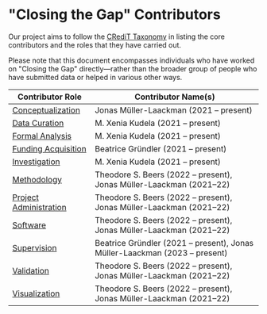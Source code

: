 # "Closing the Gap" Contributors

Our project aims to follow the [CRediT Taxonomy](https://credit.niso.org/) in listing the core contributors and the roles that they have carried out.

Please note that this document encompasses individuals who have worked on "Closing the Gap" directly—rather than the broader group of people who have submitted data or helped in various other ways.

| Contributor Role                                                                            | Contributor Name(s)                                                        |
| ------------------------------------------------------------------------------------------- | -------------------------------------------------------------------------- |
| [Conceptualization](https://credit.niso.org/contributor-roles/conceptualization/)           | Jonas Müller-Laackman (2021 – present)                                     |
| [Data Curation](https://credit.niso.org/contributor-roles/data-curation/)                   | M. Xenia Kudela (2021 – present)                                           |
| [Formal Analysis](https://credit.niso.org/contributor-roles/formal-analysis/)               | M. Xenia Kudela (2021 – present)                                           |
| [Funding Acquisition](https://credit.niso.org/contributor-roles/funding-acquisition/)       | Beatrice Gründler (2021 – present)                                         |
| [Investigation](https://credit.niso.org/contributor-roles/investigation/)                   | M. Xenia Kudela (2021 – present)                                           |
| [Methodology](https://credit.niso.org/contributor-roles/methodology/)                       | Theodore S. Beers (2022 – present), Jonas Müller-Laackman (2021–22)        |
| [Project Administration](https://credit.niso.org/contributor-roles/project-administration/) | Theodore S. Beers (2022 – present), Jonas Müller-Laackman (2021–22)        |
| [Software](https://credit.niso.org/contributor-roles/software/)                             | Theodore S. Beers (2022 – present), Jonas Müller-Laackman (2021–22)        |
| [Supervision](https://credit.niso.org/contributor-roles/supervision/)                       | Beatrice Gründler (2021 – present), Jonas Müller-Laackman (2023 – present) |
| [Validation](https://credit.niso.org/contributor-roles/validation/)                         | Theodore S. Beers (2022 – present), Jonas Müller-Laackman (2021–22)        |
| [Visualization](https://credit.niso.org/contributor-roles/visualization/)                   | Theodore S. Beers (2022 – present), Jonas Müller-Laackman (2021–22)        |
